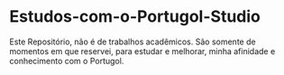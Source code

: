 # Estudos-com-o-Portugol-Studio
Este Repositório, não é de trabalhos acadêmicos. São somente de momentos em que reservei, para estudar e melhorar, minha afinidade e conhecimento com o Portugol.
